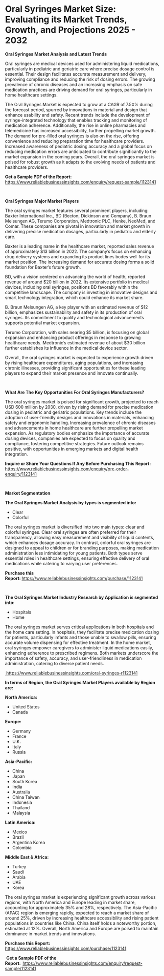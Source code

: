 <p><h1>Oral Syringes Market Size: Evaluating its Market Trends, Growth, and Projections 2025 - 2032</h1></p><p><strong>Oral Syringes Market Analysis and Latest Trends</strong></p>
<p><p>Oral syringes are medical devices used for administering liquid medications, particularly in pediatric and geriatric care where precise dosage control is essential. Their design facilitates accurate measurement and delivery, improving compliance and reducing the risk of dosing errors. The growing prevalence of chronic diseases and an increasing emphasis on safe medication practices are driving demand for oral syringes, particularly in home healthcare settings.</p><p>The Oral Syringes Market is expected to grow at a CAGR of 7.50% during the forecast period, spurred by innovations in material and design that enhance usability and safety. Recent trends include the development of syringe-integrated technology that enables tracking and monitoring of medication adherence. Additionally, the rise in online pharmacies and telemedicine has increased accessibility, further propelling market growth. The demand for pre-filled oral syringes is also on the rise, offering convenience and reducing preparation time for healthcare providers. Increased awareness of pediatric dosing accuracy and a global focus on reducing medication errors are anticipated to contribute significantly to the market expansion in the coming years. Overall, the oral syringes market is poised for robust growth as it adapts to the evolving needs of patients and healthcare providers.</p></p>
<p><strong>Get a Sample PDF of the Report:&nbsp;</strong> <a href="https://www.reliablebusinessinsights.com/enquiry/request-sample/1123141?utm_campaign=2811&utm_medium=2&utm_source=Github&utm_content=ia&utm_term=13042025&utm_id=oral-syringes">https://www.reliablebusinessinsights.com/enquiry/request-sample/1123141</a></p>
<p>&nbsp;</p>
<p><strong>Oral Syringes Major Market Players</strong></p>
<p><p>The oral syringes market features several prominent players, including Baxter International Inc., BD (Becton, Dickinson and Company), B. Braun Melsungen AG, Terumo Corporation, Medtronic PLC, Henke, NeoMed, and Comar. These companies are pivotal in innovation and market growth in delivering precise medication dosages, particularly in pediatric and elderly care.</p><p>Baxter is a leading name in the healthcare market, reported sales revenue of approximately $13 billion in 2022. The company’s focus on enhancing drug delivery systems and expanding its product lines bodes well for its market position. The increasing demand for accurate dosing forms a solid foundation for Baxter’s future growth.</p><p>BD, with a vision centered on advancing the world of health, reported revenue of around $20 billion in 2022. Its extensive portfolio in medical devices, including oral syringes, positions BD favorably within the competitive landscape. The company is investing in innovative designs and smart technology integration, which could enhance its market share.</p><p>B. Braun Melsungen AG, a key player with an estimated revenue of $12 billion, emphasizes sustainability and safety in its production of oral syringes. Its commitment to quality and technological advancements supports potential market expansion.</p><p>Terumo Corporation, with sales nearing $5 billion, is focusing on global expansion and enhancing product offerings in response to growing healthcare needs. Medtronic’s estimated revenue of about $30 billion further establishes its influence in the medical device sector.</p><p>Overall, the oral syringes market is expected to experience growth driven by rising healthcare expenditures, aging populations, and increasing chronic illnesses, providing significant opportunities for these leading players to expand their market presence and innovate continually.</p></p>
<p>&nbsp;</p>
<p><strong>What Are The Key Opportunities For Oral Syringes Manufacturers?</strong></p>
<p><p>The oral syringes market is poised for significant growth, projected to reach USD 600 million by 2030, driven by rising demand for precise medication dosing in pediatric and geriatric populations. Key trends include the adoption of user-friendly designs and innovations in materials, enhancing safety and ergonomic handling. Increasing prevalence of chronic diseases and advancements in home healthcare are further propelling market expansion. As regulatory bodies emphasize the importance of accurate dosing devices, companies are expected to focus on quality and compliance, fostering competitive strategies. Future outlook remains positive, with opportunities in emerging markets and digital health integration.</p></p>
<p><strong>Inquire or Share Your Questions If Any Before Purchasing This Report:</strong> <a href="https://www.reliablebusinessinsights.com/enquiry/pre-order-enquiry/1123141?utm_campaign=2811&utm_medium=2&utm_source=Github&utm_content=ia&utm_term=13042025&utm_id=oral-syringes">https://www.reliablebusinessinsights.com/enquiry/pre-order-enquiry/1123141</a></p>
<p>&nbsp;</p>
<p><strong>Market Segmentation</strong></p>
<p><strong>The Oral Syringes Market Analysis by types is segmented into:</strong></p>
<p><ul><li>Clear</li><li>Colorful</li></ul></p>
<p><p>The oral syringes market is diversified into two main types: clear and colorful syringes. Clear oral syringes are often preferred for their transparency, allowing easy measurement and visibility of liquid contents, which enhances dosage accuracy. In contrast, colorful oral syringes are designed to appeal to children or for branding purposes, making medication administration less intimidating for young patients. Both types serve essential roles in healthcare settings, ensuring effective delivery of oral medications while catering to varying user preferences.</p></p>
<p><strong>Purchase this Report:&nbsp;</strong><a href="https://www.reliablebusinessinsights.com/purchase/1123141?utm_campaign=2811&utm_medium=2&utm_source=Github&utm_content=ia&utm_term=13042025&utm_id=oral-syringes">https://www.reliablebusinessinsights.com/purchase/1123141</a></p>
<p>&nbsp;</p>
<p><strong>The Oral Syringes Market Industry Research by Application is segmented into:</strong></p>
<p><ul><li>Hospitals</li><li>Home</li></ul></p>
<p><p>The oral syringes market serves critical applications in both hospitals and the home care setting. In hospitals, they facilitate precise medication dosing for patients, particularly infants and those unable to swallow pills, ensuring accurate volume dispensing for effective treatment. In the home market, oral syringes empower caregivers to administer liquid medications easily, enhancing adherence to prescribed regimens. Both markets underscore the importance of safety, accuracy, and user-friendliness in medication administration, catering to diverse patient needs.</p></p>
<p><a href="https://www.reliablebusinessinsights.com/oral-syringes-r1123141?utm_campaign=2811&utm_medium=2&utm_source=Github&utm_content=ia&utm_term=13042025&utm_id=oral-syringes">&nbsp;https://www.reliablebusinessinsights.com/oral-syringes-r1123141</a></p>
<p><strong>In terms of Region, the Oral Syringes Market Players available by Region are:</strong></p>
<p>
    <p> <strong> North America: </strong>
        <ul>
            <li>United States</li>
            <li>Canada</li>
        </ul>
        </p> 
    <p> <strong> Europe: </strong>
        <ul>
            <li>Germany</li>
            <li>France</li>
            <li>U.K.</li>
            <li>Italy</li>
            <li>Russia</li>
        </ul>
        </p> 
    <p> <strong> Asia-Pacific: </strong>
        <ul>
            <li>China</li>
            <li>Japan</li>
            <li>South Korea</li>
            <li>India</li>
            <li>Australia</li>
            <li>China Taiwan</li>
            <li>Indonesia</li>
            <li>Thailand</li>
            <li>Malaysia</li>
        </ul>
        </p> 
    <p> <strong> Latin America: </strong>
        <ul>
            <li>Mexico</li>
            <li>Brazil</li>
            <li>Argentina Korea</li>
            <li>Colombia</li>
        </ul>
        </p> 
    <p> <strong> Middle East & Africa: </strong>
        <ul>
            <li>Turkey</li>
            <li>Saudi</li>
            <li>Arabia</li>
            <li>UAE</li>
            <li>Korea</li>
        </ul>
    </p>
    </p>
<p><p>The oral syringes market is experiencing significant growth across various regions, with North America and Europe leading in market share, accounting for approximately 35% and 28%, respectively. The Asia-Pacific (APAC) region is emerging rapidly, expected to reach a market share of around 25%, driven by increasing healthcare accessibility and rising patient populations in countries like China. China itself holds a noteworthy portion, estimated at 12%. Overall, North America and Europe are poised to maintain dominance in market trends and innovations.</p></p>
<p><strong>Purchase this Report: </strong><a href="https://www.reliablebusinessinsights.com/purchase/1123141?utm_campaign=2811&utm_medium=2&utm_source=Github&utm_content=ia&utm_term=13042025&utm_id=oral-syringes">https://www.reliablebusinessinsights.com/purchase/1123141</a></p>
<p>&nbsp;<strong>Get a Sample PDF of the Report:&nbsp;&nbsp;</strong><a href="https://www.reliablebusinessinsights.com/enquiry/request-sample/1123141?utm_campaign=2811&utm_medium=2&utm_source=Github&utm_content=ia&utm_term=13042025&utm_id=oral-syringes">https://www.reliablebusinessinsights.com/enquiry/request-sample/1123141</a></p>
<p><strong></strong></p>
<p><p></p><p></p><p></p></p>